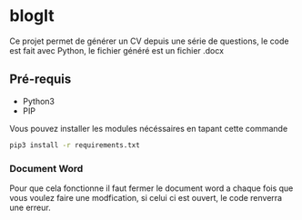 # blogIt

Ce projet permet de générer un CV depuis une série de questions, le code est fait avec Python, le fichier généré est un fichier .docx

## Pré-requis

- Python3
- PIP

Vous pouvez installer les modules nécéssaires en tapant cette commande

```bash
pip3 install -r requirements.txt
```

### Document Word
Pour que cela fonctionne il faut fermer le document word a chaque fois que vous voulez faire une modfication, si celui ci est ouvert, le code renverra une erreur.
